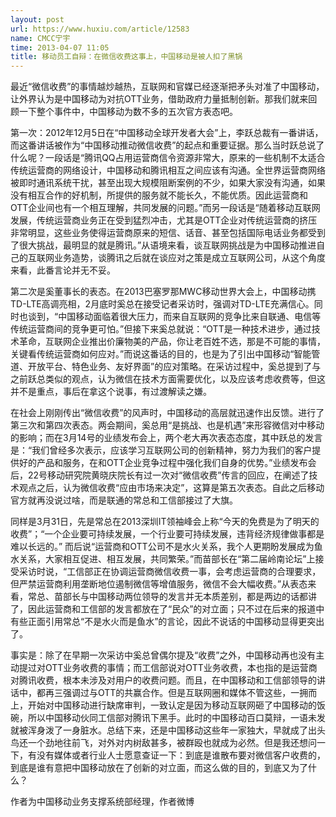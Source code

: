 ```yaml
---
layout: post
url: https://www.huxiu.com/article/12583
name: CMCC宁宇
time: 2013-04-07 11:05
title: 移动员工自辩：在微信收费这事上，中国移动是被人扣了黑锅
---
```

最近“微信收费”的事情越炒越热，互联网和官媒已经逐渐把矛头对准了中国移动，让外界认为是中国移动为对抗OTT业务，借助政府力量抵制创新。那我们就来回顾一下整个事件中，中国移动为数不多的五次官方表态吧。

第一次：2012年12月5日在“中国移动全球开发者大会”上，李跃总裁有一番讲话，而这番讲话被作为“中国移动推动微信收费”的起点和重要证据。那么当时跃总说了什么呢？一段话是“腾讯QQ占用运营商信令资源非常大，原来的一些机制不太适合传统运营商的网络设计，中国移动和腾讯相互之间应该有沟通。全世界运营商网络被即时通讯系统干扰，甚至出现大规模阻断案例的不少，如果大家没有沟通，如果没有相互合作的好机制，所提供的服务就不能长久，不能优质。因此运营商和OTT企业间也有一个相互理解，共同发展的问题。”而另一段话是“随着移动互联网发展，传统运营商业务正在受到猛烈冲击，尤其是OTT企业对传统运营商的挤压非常明显，这些业务使得运营商原来的短信、话音、甚至包括国际电话业务都受到了很大挑战，最明显的就是腾讯。”从语境来看，谈互联网挑战是为中国移动推进自己的互联网业务造势，谈腾讯之后就在谈应对之策是成立互联网公司，从这个角度来看，此番言论并无不妥。

第二次是奚董事长的表态。在2013巴塞罗那MWC移动世界大会上，中国移动携TD-LTE高调亮相，2月底时奚总在接受记者采访时，强调对TD-LTE充满信心。同时也谈到，“中国移动面临着很大压力，而来自互联网的竞争比来自联通、电信等传统运营商间的竞争更可怕。”但接下来奚总就说：“OTT是一种技术进步，通过技术革命，互联网企业推出价廉物美的产品，你让老百姓不选，那是不可能的事情，关键看传统运营商如何应对。”而说这番话的目的，也是为了引出中国移动“智能管道、开放平台、特色业务、友好界面”的应对策略。在采访过程中，奚总提到了与之前跃总类似的观点，认为微信在技术方面需要优化，以及应该考虑收费等，但这并不是重点，事后在拿这个说事，有过渡解读之嫌。

在社会上刚刚传出“微信收费”的风声时，中国移动的高层就迅速作出反馈。进行了第三次和第四次表态。两会期间，奚总用“是挑战、也是机遇”来形容微信对中移动的影响；而在3月14号的业绩发布会上，两个老大再次表态态度，其中跃总的发言是：“我们曾经多次表示，应该学习互联网公司的创新精神，努力为我们的客户提供好的产品和服务，在和OTT企业竞争过程中强化我们自身的优势。”业绩发布会后，22号移动研究院黄晓庆院长有过一次对“微信收费”传言的回应，在阐述了技术观点之后，认为微信收费“应由市场来决定”，这算是第五次表态。自此之后移动官方就再没说过啥，而是联通的常总和工信部接过了大旗。

同样是3月31日，先是常总在2013深圳IT领袖峰会上称“今天的免费是为了明天的收费”；“一个企业要可持续发展，一个行业要可持续发展，违背经济规律做事都是难以长远的。” 而后说“运营商和OTT公司不是水火关系，我个人更期盼发展成为鱼水关系，大家相互促进、相互发展，共同繁荣。”而苗部长在“第二届岭南论坛”上接受采访时说，“工信部正在协调运营商微信收费一事，会考虑运营商的合理要求，但严禁运营商利用垄断地位遏制微信等增值服务，微信不会大幅收费。”从表态来看，常总、苗部长与中国移动两位领导的发言并无本质差别，都是两边的话都讲了，因此运营商和工信部的发言都放在了“民众”的对立面；只不过在后来的报道中有些正面引用常总“不是水火而是鱼水”的言论，因此不说话的中国移动显得更突出了。

事实是：除了在早期一次采访中奚总曾偶尔提及“收费”之外，中国移动再也没有主动提过对OTT业务收费的事情；而工信部说对OTT业务收费，本也指的是运营商对腾讯收费，根本未涉及对用户的收费问题。而且，在中国移动和工信部领导的讲话中，都再三强调过与OTT的共赢合作。但是互联网圈和媒体不管这些，一拥而上，开始对中国移动进行缺席审判，一致认定是因为移动互联网砸了中国移动的饭碗，所以中国移动伙同工信部对腾讯下黑手。此时的中国移动百口莫辩，一语未发就被浑身泼了一身脏水。总结下来，还是中国移动这些年一家独大，早就成了出头鸟还一个劲地往前飞，对外对内树敌甚多，被群殴也就成为必然。但是我还想问一下，有没有媒体或者行业人士愿意查证一下：到底是谁散布要对微信客户收费的，到底是谁有意把中国移动放在了创新的对立面，而这么做的目的，到底又为了什么？

作者为中国移动业务支撑系统部经理，作者微博

